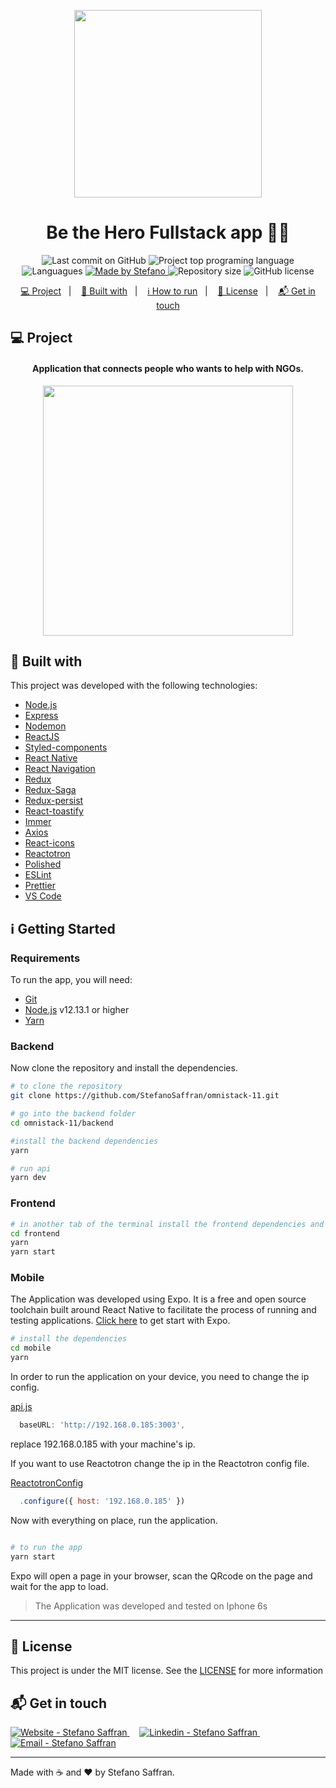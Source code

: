 <p align="center">
  <img src="https://res.cloudinary.com/stefanosaffran/image/upload/v1585169085/adouxx0pljljlfdvlhhd.svg" width="300"/>
</p>

<h1 align="center">
  Be the Hero Fullstack app 🦸‍♂️
</h1>

<p align="center">
  <img alt="Last commit on GitHub" src="https://img.shields.io/github/last-commit/StefanoSaffran/omniStack-11?color=e02041">
  <img alt="Project top programing language" src="https://img.shields.io/github/languages/top/StefanoSaffran/omniStack-11?color=e02041">
  <img alt="Languagues" src="https://img.shields.io/github/languages/count/StefanoSaffran/omniStack-11?color=e02041">
  <a href="https://github.com/StefanoSaffran" target="_blank">
    <img alt="Made by Stefano" src="https://img.shields.io/badge/made%20by-StefanoSaffran-%20?color=e02041">
  </a>
  <img alt="Repository size" src="https://img.shields.io/github/repo-size/StefanoSaffran/omniStack-11?color=e02041">
  <img alt="GitHub license" src="https://img.shields.io/github/license/StefanoSaffran/omniStack-11?color=e02041">
</p>

<p align="center">
  <a href="#computer-project">💻 Project</a>&nbsp;&nbsp;&nbsp;|&nbsp;&nbsp;&nbsp;
  <a href="#rocket-built-with">🚀 Built with</a>&nbsp;&nbsp;&nbsp;|&nbsp;&nbsp;&nbsp;
  <a href="#information_source-how-to-run">ℹ️ How to run</a>&nbsp;&nbsp;&nbsp;|&nbsp;&nbsp;&nbsp;
  <a href="#page_facing_up-license">📃 License</a>&nbsp;&nbsp;&nbsp;|&nbsp;&nbsp;&nbsp;
  <a href="#mailbox_with_mail-get-in-touch">📬 Get in touch</a>
</p>

## :computer: Project 
<h4 align="center">
  Application that connects people who wants to help with NGOs.
</h4>
<p align="center">
  <img src="https://res.cloudinary.com/stefanosaffran/image/upload/v1585399751/Omnistack/mehj7vvtwwnzyxgqc4em.gif" height="400">
</p>

## :rocket: Built with

This project was developed with the following technologies:

-   [Node.js](https://nodejs.org/)
-   [Express](https://expressjs.com/)
-   [Nodemon](https://nodemon.io/)
-   [ReactJS](https://reactjs.org/)
-   [Styled-components](https://www.styled-components.com/)
-   [React Native](https://facebook.github.io/react-native/)
-   [React Navigation](https://reactnavigation.org/)
-   [Redux](https://redux.js.org/)
-   [Redux-Saga](https://redux-saga.js.org/)
-   [Redux-persist](https://github.com/rt2zz/redux-persist)
-   [React-toastify](https://github.com/fkhadra/react-toastify)
-   [Immer](https://github.com/immerjs/immer)
-   [Axios](https://github.com/axios/axios)
-   [React-icons](https://react-icons.netlify.com/)
-   [Reactotron](https://infinite.red/reactotron)
-   [Polished](https://polished.js.org/)
-   [ESLint](https://eslint.org/)
-   [Prettier](https://prettier.io/)
-   [VS Code](https://code.visualstudio.com/)

## :information_source: Getting Started

### Requirements

To run the app, you will need:
* [Git](https://git-scm.com)
* [Node.js](https://nodejs.org/) v12.13.1 or higher 
* [Yarn](https://yarnpkg.com/) 

### Backend

Now clone the repository and install the dependencies.

```bash
# to clone the repository
git clone https://github.com/StefanoSaffran/omnistack-11.git

# go into the backend folder
cd omnistack-11/backend

#install the backend dependencies
yarn

# run api
yarn dev
```

### Frontend

```bash
# in another tab of the terminal install the frontend dependencies and run it 
cd frontend
yarn
yarn start
```

### Mobile

The Application was developed using Expo. It is a free and open source toolchain built around React Native to facilitate the process of running and testing applications. [Click here](https://expo.io/learn) to get start with Expo.

```bash
# install the dependencies
cd mobile
yarn
```

In order to run the application on your device, you need to change the ip config.

[api.js](https://github.com/StefanoSaffran/omnistack-11/blob/master/mobile/src/services/api.js)
```javascript
  baseURL: 'http://192.168.0.185:3003',
```
replace 192.168.0.185 with your machine's ip.

If you want to use Reactotron change the ip in the Reactotron config file.

[ReactotronConfig](https://github.com/StefanoSaffran/omnistack-11/blob/master/mobile/src/config/ReactotronConfig.js)
```javascript
  .configure({ host: '192.168.0.185' })
```

Now with everything on place, run the application.

```bash

# to run the app
yarn start

```
Expo will open a page in your browser, scan the QRcode on the page and wait for the app to load.

> The Application was developed and tested on Iphone 6s

---

## :page_facing_up: License

This project is under the MIT license. See the [LICENSE](https://github.com/StefanoSaffran/omnistack-11/blob/master/LICENSE) for more information

## :mailbox_with_mail: Get in touch

<a href="https://stefanosaffran.com" target="_blank" >
    <img alt="Website - Stefano Saffran" src="https://img.shields.io/badge/Website--%23F8952D?style=social">
  </a>&nbsp;&nbsp;&nbsp;
  <a href="https://www.linkedin.com/in/stefanosaffran/" target="_blank" >
    <img alt="Linkedin - Stefano Saffran" src="https://img.shields.io/badge/Linkedin--%23F8952D?style=social&logo=linkedin">
  </a>&nbsp;&nbsp;&nbsp;
  <a href="mailto:stefanoas@gmail.com" target="_blank" >
    <img alt="Email - Stefano Saffran" src="https://img.shields.io/badge/Email--%23F8952D?style=social&logo=gmail">
  </a> 

---

Made with ☕ and ❤️ by Stefano Saffran.